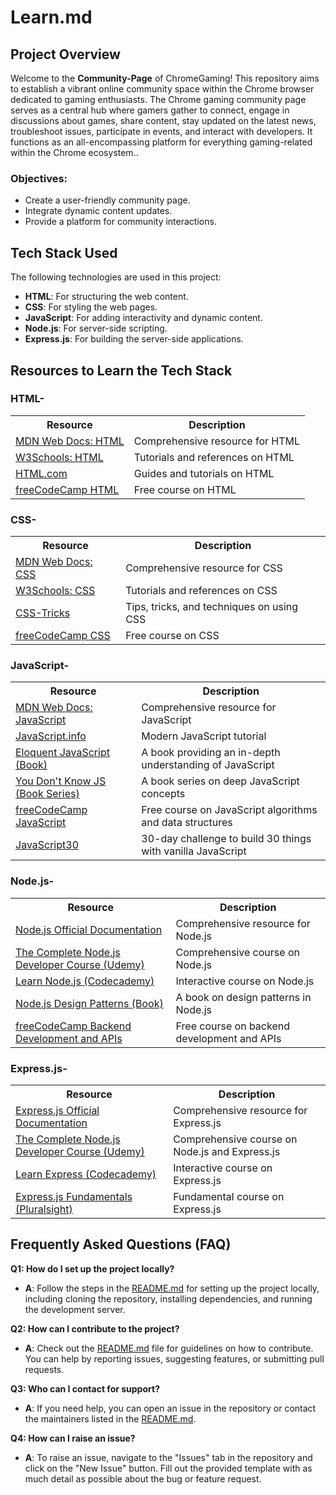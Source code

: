 # Learn.md

## Project Overview
Welcome to the **Community-Page** of ChromeGaming! This repository aims to establish a vibrant online community space within the Chrome browser dedicated to gaming enthusiasts. The Chrome gaming community page serves as a central hub where gamers gather to connect, engage in discussions about games, share content, stay updated on the latest news, troubleshoot issues, participate in events, and interact with developers. It functions as an all-encompassing platform for everything gaming-related within the Chrome ecosystem..

### Objectives:
- Create a user-friendly community page.
- Integrate dynamic content updates.
- Provide a platform for community interactions.

## Tech Stack Used
The following technologies are used in this project:

- **HTML**: For structuring the web content.
- **CSS**: For styling the web pages.
- **JavaScript**: For adding interactivity and dynamic content.
- **Node.js**: For server-side scripting.
- **Express.js**: For building the server-side applications.

## Resources to Learn the Tech Stack

### HTML-

<table>
  <tr>
    <th>Resource</th>
    <th>Description</th>
  </tr>
  <tr>
    <td><a href="https://developer.mozilla.org/en-US/docs/Web/HTML">MDN Web Docs: HTML</a></td>
    <td>Comprehensive resource for HTML</td>
  </tr>
  <tr>
    <td><a href="https://www.w3schools.com/">W3Schools: HTML</a></td>
    <td>Tutorials and references on HTML</td>
  </tr>
  <tr>
    <td><a href="https://html.com/">HTML.com</a></td>
    <td>Guides and tutorials on HTML</td>
  </tr>
  <tr>
    <td><a href="https://www.freecodecamp.org/learn/responsive-web-design/">freeCodeCamp HTML</a></td>
    <td>Free course on HTML</td>
  </tr>
</table>

### CSS-

<table>
  <tr>
    <th>Resource</th>
    <th>Description</th>
  </tr>
  <tr>
    <td><a href="https://developer.mozilla.org/en-US/docs/Web/CSS">MDN Web Docs: CSS</a></td>
    <td>Comprehensive resource for CSS</td>
  </tr>
  <tr>
    <td><a href="https://www.w3schools.com/">W3Schools: CSS</a></td>
    <td>Tutorials and references on CSS</td>
  </tr>
  <tr>
    <td><a href="https://css-tricks.com/">CSS-Tricks</a></td>
    <td>Tips, tricks, and techniques on using CSS</td>
  </tr>
  <tr>
    <td><a href="https://www.freecodecamp.org/learn/responsive-web-design/">freeCodeCamp CSS</a></td>
    <td>Free course on CSS</td>
  </tr>
</table>

### JavaScript-

<table>
  <tr>
    <th>Resource</th>
    <th>Description</th>
  </tr>
  <tr>
    <td><a href="https://developer.mozilla.org/en-US/docs/Web/JavaScript">MDN Web Docs: JavaScript</a></td>
    <td>Comprehensive resource for JavaScript</td>
  </tr>
  <tr>
    <td><a href="https://javascript.info/">JavaScript.info</a></td>
    <td>Modern JavaScript tutorial</td>
  </tr>
  <tr>
    <td><a href="https://eloquentjavascript.net/">Eloquent JavaScript (Book)</a></td>
    <td>A book providing an in-depth understanding of JavaScript</td>
  </tr>
  <tr>
    <td><a href="https://github.com/getify/You-Dont-Know-JS">You Don't Know JS (Book Series)</a></td>
    <td>A book series on deep JavaScript concepts</td>
  </tr>
  <tr>
    <td><a href="https://www.freecodecamp.org/learn/javascript-algorithms-and-data-structures/">freeCodeCamp JavaScript</a></td>
    <td>Free course on JavaScript algorithms and data structures</td>
  </tr>
  <tr>
    <td><a href="https://javascript30.com/">JavaScript30</a></td>
    <td>30-day challenge to build 30 things with vanilla JavaScript</td>
  </tr>
</table>


### Node.js-

<table>
  <tr>
    <th>Resource</th>
    <th>Description</th>
  </tr>
  <tr>
    <td><a href="https://nodejs.org/en/docs/">Node.js Official Documentation</a></td>
    <td>Comprehensive resource for Node.js</td>
  </tr>
  <tr>
    <td><a href="https://www.udemy.com/course/the-complete-nodejs-developer-course-2/">The Complete Node.js Developer Course (Udemy)</a></td>
    <td>Comprehensive course on Node.js</td>
  </tr>
  <tr>
    <td><a href="https://www.codecademy.com/learn/learn-node-js">Learn Node.js (Codecademy)</a></td>
    <td>Interactive course on Node.js</td>
  </tr>
  <tr>
    <td><a href="https://www.nodejsdesignpatterns.com/">Node.js Design Patterns (Book)</a></td>
    <td>A book on design patterns in Node.js</td>
  </tr>
  <tr>
    <td><a href="https://www.freecodecamp.org/learn/back-end-development-and-apis/">freeCodeCamp Backend Development and APIs</a></td>
    <td>Free course on backend development and APIs</td>
  </tr>
</table>


### Express.js-

<table>
  <tr>
    <th>Resource</th>
    <th>Description</th>
  </tr>
  <tr>
    <td><a href="https://expressjs.com/">Express.js Official Documentation</a></td>
    <td>Comprehensive resource for Express.js</td>
  </tr>
  <tr>
    <td><a href="https://www.udemy.com/course/the-complete-nodejs-developer-course-2/">The Complete Node.js Developer Course (Udemy)</a></td>
    <td>Comprehensive course on Node.js and Express.js</td>
  </tr>
  <tr>
    <td><a href="https://www.codecademy.com/learn/learn-express">Learn Express (Codecademy)</a></td>
    <td>Interactive course on Express.js</td>
  </tr>
  <tr>
    <td><a href="https://www.pluralsight.com/courses/expressjs">Express.js Fundamentals (Pluralsight)</a></td>
    <td>Fundamental course on Express.js</td>
  </tr>
</table>


## Frequently Asked Questions (FAQ)

**Q1: How do I set up the project locally?**
- **A**: Follow the steps in the [README.md](./README.md) for setting up the project locally, including cloning the repository, installing dependencies, and running the development server.

**Q2: How can I contribute to the project?**
- **A**: Check out the [README.md](./README.md) file for guidelines on how to contribute. You can help by reporting issues, suggesting features, or submitting pull requests.

**Q3: Who can I contact for support?**
- **A**: If you need help, you can open an issue in the repository or contact the maintainers listed in the [README.md](./README.md).

**Q4: How can I raise an issue?**
- **A**: To raise an issue, navigate to the "Issues" tab in the repository and click on the "New Issue" button. Fill out the provided template with as much detail as possible about the bug or feature request.
